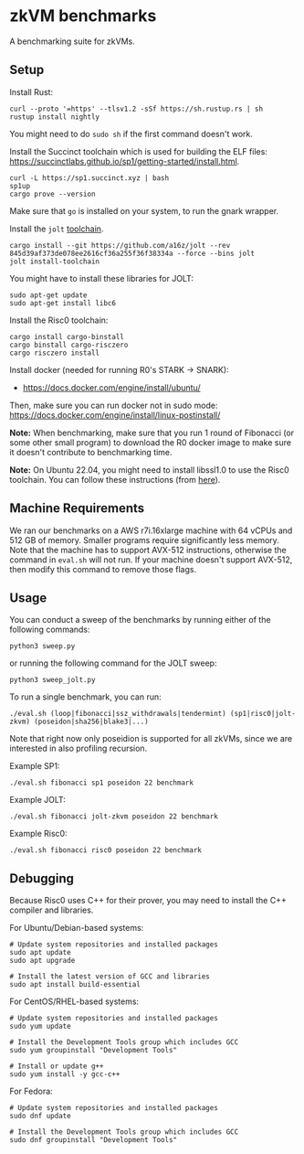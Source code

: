 # zkVM benchmarks

A benchmarking suite for zkVMs.

## Setup

Install Rust:
```
curl --proto '=https' --tlsv1.2 -sSf https://sh.rustup.rs | sh
rustup install nightly
```

You might need to do `sudo sh` if the first command doesn't work.

Install the Succinct toolchain which is used for building the ELF files: https://succinctlabs.github.io/sp1/getting-started/install.html.
```
curl -L https://sp1.succinct.xyz | bash
sp1up
cargo prove --version
```

Make sure that `go` is installed on your system, to run the gnark wrapper.

Install the `jolt` [toolchain](https://jolt.a16zcrypto.com/usage/quickstart.html).

```
cargo install --git https://github.com/a16z/jolt --rev 845d39af373de078ee2616cf36a255f36f38334a --force --bins jolt 
jolt install-toolchain
```

You might have to install these libraries for JOLT:
```
sudo apt-get update
sudo apt-get install libc6
```

Install the Risc0 toolchain:
```
cargo install cargo-binstall
cargo binstall cargo-risczero
cargo risczero install
```

Install docker (needed for running R0's STARK -> SNARK):
* https://docs.docker.com/engine/install/ubuntu/

Then, make sure you can run docker not in sudo mode:
https://docs.docker.com/engine/install/linux-postinstall/

**Note:** When benchmarking, make sure that you run 1 round of Fibonacci (or some other small program) to download the R0 docker image to make sure it doesn't contribute to benchmarking time.

**Note:** On Ubuntu 22.04, you might need to install libssl1.0 to use the Risc0 toolchain. You can follow these instructions (from [here](https://stackoverflow.com/questions/72133316/libssl-so-1-1-cannot-open-shared-object-file-no-such-file-or-directory/73604364#73604364)).

## Machine Requirements

We ran our benchmarks on a AWS r7i.16xlarge machine with 64 vCPUs and 512 GB of memory. Smaller programs require significantly less memory. Note that the machine has to support AVX-512 instructions, otherwise the command in `eval.sh` will not run. If your machine doesn't support AVX-512, then modify this command to remove those flags.

## Usage

You can conduct a sweep of the benchmarks by running either of the following commands:

```
python3 sweep.py
```

or running the following command for the JOLT sweep:

```
python3 sweep_jolt.py
```

To run a single benchmark, you can run:

```
./eval.sh (loop|fibonacci|ssz_withdrawals|tendermint) (sp1|risc0|jolt-zkvm) (poseidon|sha256|blake3|...)
```

Note that right now only poseidion is supported for all zkVMs, since we are interested in also profiling recursion.

Example SP1:
```
./eval.sh fibonacci sp1 poseidon 22 benchmark
```

Example JOLT:
```
./eval.sh fibonacci jolt-zkvm poseidon 22 benchmark
```

Example Risc0:
```
./eval.sh fibonacci risc0 poseidon 22 benchmark
```

## Debugging

Because Risc0 uses C++ for their prover, you may need to install the C++ compiler and libraries.

For Ubuntu/Debian-based systems:
```
# Update system repositories and installed packages
sudo apt update
sudo apt upgrade

# Install the latest version of GCC and libraries
sudo apt install build-essential
```

For CentOS/RHEL-based systems:
```
# Update system repositories and installed packages
sudo yum update

# Install the Development Tools group which includes GCC
sudo yum groupinstall "Development Tools"

# Install or update g++
sudo yum install -y gcc-c++
```

For Fedora:
```
# Update system repositories and installed packages
sudo dnf update

# Install the Development Tools group which includes GCC
sudo dnf groupinstall "Development Tools"
```